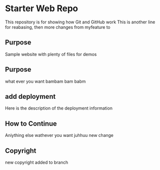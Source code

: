 # Starter Web Repo

This repository is for showing how Git and GitHub work
This is another line for reabasing, then more changes from myfeature to

## Purpose

Sample website with plenty of files for demos

## Purpose

what ever you want bambam bam babm

## add deployment

Here is the description of the deployment information

## How to Continue

Aniything else wathever you want
juhhuu new change

## Copyright

new copyright added to branch